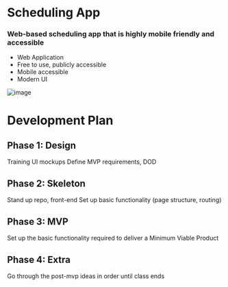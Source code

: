 # Scheduling App
### Web-based scheduling app that is highly mobile friendly and accessible
- Web Application
- Free to use, publicly accessible
- Mobile accessible
- Modern UI

![image](https://user-images.githubusercontent.com/90867915/191100465-4dd32d95-8fb9-4337-b007-21af4f08cc1e.png)

# Development Plan
## Phase 1: Design
Training
UI mockups
Define MVP requirements, DOD
## Phase 2: Skeleton
Stand up repo, front-end
Set up basic functionality (page structure, routing)
## Phase 3: MVP
Set up the basic functionality required to deliver a Minimum Viable Product
## Phase 4: Extra
Go through the post-mvp ideas in order until class ends
